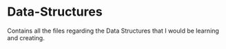 # Data-Structures
Contains all the files regarding the Data Structures that I would be learning and creating.
